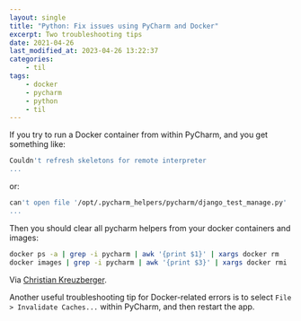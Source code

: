 ```yaml
---
layout: single
title: "Python: Fix issues using PyCharm and Docker"
excerpt: Two troubleshooting tips
date: 2021-04-26
last_modified_at: 2023-04-26 13:22:37
categories:
    - til
tags:
    - docker
    - pycharm
    - python
    - til
---
```


If you try to run a Docker container from within PyCharm, and you get something like:

```bash
Couldn't refresh skeletons for remote interpreter
...
```

or:

```bash
can't open file '/opt/.pycharm_helpers/pycharm/django_test_manage.py'
...
```

Then you should clear all pycharm helpers from your docker containers and images:

```bash
docker ps -a | grep -i pycharm | awk '{print $1}' | xargs docker rm
docker images | grep -i pycharm | awk '{print $3}' | xargs docker rmi
```

Via [Christian Kreuzberger](https://chkr.at/wordpress/?p=227).

Another useful troubleshooting tip for Docker-related errors is
to select `File > Invalidate Caches...` within PyCharm, and then restart the app.
